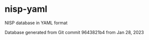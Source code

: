 # nisp-yaml
NISP database in YAML format

Database generated from Git commit 9643821b4 from Jan 28, 2023
